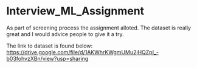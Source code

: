 # Interview_ML_Assignment
As part of screening process the assignment alloted.
The dataset is really great and I would advice people to give it a try.

The link to dataset is found below:
https://drive.google.com/file/d/1AKWhrKWgmUMu2jHQZpI_-b03fohvzXBn/view?usp=sharing


